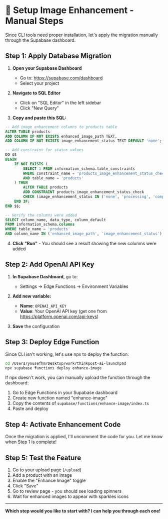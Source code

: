 # 🚀 Setup Image Enhancement - Manual Steps

Since CLI tools need proper installation, let's apply the migration manually through the Supabase dashboard.

## Step 1: Apply Database Migration

1. **Open your Supabase Dashboard**
   - Go to: https://supabase.com/dashboard
   - Select your project

2. **Navigate to SQL Editor**
   - Click on "SQL Editor" in the left sidebar
   - Click "New Query"

3. **Copy and paste this SQL:**

```sql
-- Add image enhancement columns to products table
ALTER TABLE products 
ADD COLUMN IF NOT EXISTS enhanced_image_path TEXT,
ADD COLUMN IF NOT EXISTS image_enhancement_status TEXT DEFAULT 'none';

-- Add constraint for status values
DO $$ 
BEGIN
    IF NOT EXISTS (
        SELECT 1 FROM information_schema.table_constraints 
        WHERE constraint_name = 'products_image_enhancement_status_check' 
        AND table_name = 'products'
    ) THEN
        ALTER TABLE products 
        ADD CONSTRAINT products_image_enhancement_status_check 
        CHECK (image_enhancement_status IN ('none', 'processing', 'completed', 'failed'));
    END IF;
END $$;

-- Verify the columns were added
SELECT column_name, data_type, column_default 
FROM information_schema.columns 
WHERE table_name = 'products' 
AND column_name IN ('enhanced_image_path', 'image_enhancement_status');
```

4. **Click "Run"** - You should see a result showing the new columns were added

## Step 2: Add OpenAI API Key

1. **In Supabase Dashboard**, go to:
   - Settings → Edge Functions → Environment Variables

2. **Add new variable:**
   - **Name**: `OPENAI_API_KEY`
   - **Value**: Your OpenAI API key (get one from https://platform.openai.com/api-keys)

3. **Save** the configuration

## Step 3: Deploy Edge Function

Since CLI isn't working, let's use npx to deploy the function:

```bash
cd /Users/yousefhm/Desktop/work/thinkpost-ai-launchpad
npx supabase functions deploy enhance-image
```

If npx doesn't work, you can manually upload the function through the dashboard:
1. Go to Edge Functions in your Supabase dashboard
2. Create new function named "enhance-image"
3. Copy the contents of `supabase/functions/enhance-image/index.ts`
4. Paste and deploy

## Step 4: Activate Enhancement Code

Once the migration is applied, I'll uncomment the code for you. Let me know when Step 1 is complete!

## Step 5: Test the Feature

1. Go to your upload page (`/upload`)
2. Add a product with an image
3. Enable the "Enhance Image" toggle
4. Click "Save"
5. Go to review page - you should see loading spinners
6. Wait for enhanced images to appear with sparkles icons

---

**Which step would you like to start with? I can help you through each one!** 